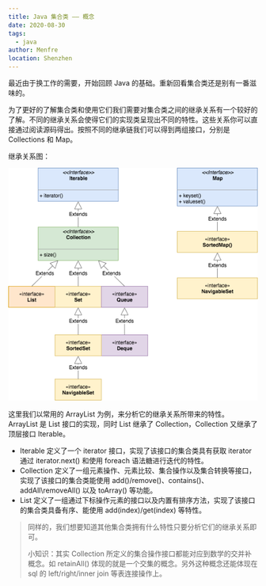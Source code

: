 ```yaml
---
title: Java 集合类 —— 概念
date: 2020-08-30
tags: 
  - java
author: Menfre
location: Shenzhen
---
```


最近由于换工作的需要，开始回顾 Java 的基础。重新回看集合类还是别有一番滋味的。

为了更好的了解集合类和使用它们我们需要对集合类之间的继承关系有一个较好的了解。不同的继承关系会使得它们的实现类呈现出不同的特性。这些关系你可以直接通过阅读源码得出。按照不同的继承链我们可以得到两组接口，分别是 Collections 和 Map。

继承关系图：

![collections-01](/image/java/collections-01.png)

这里我们以常用的 ArrayList 为例，来分析它的继承关系所带来的特性。ArrayList 是 List 接口的实现，同时 List 继承了 Collection，Collection 又继承了顶层接口 Iterable。

* Iterable 定义了一个 iterator 接口，实现了该接口的集合类具有获取 iterator 通过 iterator.next() 和使用 foreach 语法糖进行迭代的特性。
* Collection 定义了一组元素操作、元素比较、集合操作以及集合转换等接口，实现了该接口的集合类能使用 add()/remove()、contains()、addAll\removeAll() 以及 toArray() 等功能。
* List 定义了一组通过下标操作元素的接口以及内置有排序方法，实现了该接口的集合类具备有序、能使用 add(index)/get(index) 等特性。

> 同样的，我们想要知道其他集合类拥有什么特性只要分析它们的继承关系即可。
>
> 小知识：其实 Collection 所定义的集合操作接口都能对应到数学的交并补概念。如 retainAll() 体现的就是一个交集的概念。另外这种概念还能体现在 sql 的 left/right/inner join 等表连接操作上。

